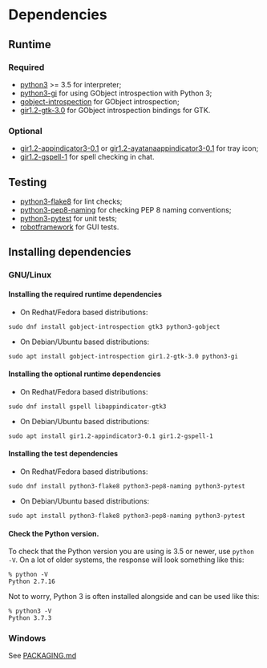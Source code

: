 # Dependencies

## Runtime

### Required

* [python3](https://www.python.org/) >= 3.5 for interpreter;
* [python3-gi](https://pygobject.readthedocs.io/en/latest/getting_started.html) for using GObject introspection with Python 3;
* [gobject-introspection](https://gi.readthedocs.io/en/latest/) for GObject introspection;
* [gir1.2-gtk-3.0](https://www.gtk.org/) for GObject introspection bindings for GTK.

### Optional

* [gir1.2-appindicator3-0.1](https://lazka.github.io/pgi-docs/AppIndicator3-0.1/index.html) or [gir1.2-ayatanaappindicator3-0.1](https://lazka.github.io/pgi-docs/AyatanaAppIndicator3-0.1/index.html) for tray icon;
* [gir1.2-gspell-1](https://lazka.github.io/pgi-docs/Gspell-1/index.html) for spell checking in chat.

## Testing

* [python3-flake8](https://flake8.pycqa.org/en/latest/) for lint checks;
* [python3-pep8-naming](https://pypi.org/project/pep8-naming/) for checking PEP 8 naming conventions;
* [python3-pytest](https://docs.pytest.org/en/stable/getting-started.html) for unit tests;
* [robotframework](https://robotframework.org/) for GUI tests.

## Installing dependencies

### GNU/Linux

#### Installing the required runtime dependencies
* On Redhat/Fedora based distributions:
```
sudo dnf install gobject-introspection gtk3 python3-gobject
```
* On Debian/Ubuntu based distributions:
```
sudo apt install gobject-introspection gir1.2-gtk-3.0 python3-gi
```

#### Installing the optional runtime dependencies
* On Redhat/Fedora based distributions:
```
sudo dnf install gspell libappindicator-gtk3
```
* On Debian/Ubuntu based distributions:
```
sudo apt install gir1.2-appindicator3-0.1 gir1.2-gspell-1
```

#### Installing the test dependencies
* On Redhat/Fedora based distributions:
```
sudo dnf install python3-flake8 python3-pep8-naming python3-pytest
```
* On Debian/Ubuntu based distributions:
```
sudo apt install python3-flake8 python3-pep8-naming python3-pytest
```

#### Check the Python version.
To check that the Python version you are using is 3.5 or newer, use `python -V`. On a lot of older systems, the response will look something like this:  
```
% python -V
Python 2.7.16
```

Not to worry, Python 3 is often installed alongside and can be used like this:  
```
% python3 -V
Python 3.7.3
```

### Windows
See [PACKAGING.md](PACKAGING.md#windows)
